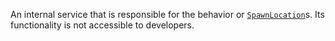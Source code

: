An internal service that is responsible for the behavior or
[`SpawnLocation`](https://create.roblox.com/docs/reference/engine/classes/SpawnLocation)s. Its functionality is not accessible to developers.